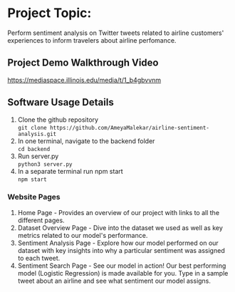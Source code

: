 # Project Topic:

Perform sentiment analysis on Twitter tweets related to airline customers' experiences to inform travelers about airline perfomance.

## Project Demo Walkthrough Video
https://mediaspace.illinois.edu/media/t/1_b4gbvvnm

## Software Usage Details
1. Clone the github repository  
```git clone https://github.com/AmeyaMalekar/airline-sentiment-analysis.git```  
2. In one terminal, navigate to the backend folder  
   ```cd backend```  
3. Run server.py  
   ```python3 server.py```  
4. In a separate terminal run npm start  
   ```npm start```

### Website Pages
1. Home Page - Provides an overview of our project with links to all the different pages.
2. Dataset Overview Page - Dive into the dataset we used as well as key metrics related to our model's performance.
3. Sentiment Analysis Page - Explore how our model performed on our dataset with key insights into why a particular sentiment was assigned to each tweet.
4. Sentiment Search Page - See our model in action! Our best performing model (Logistic Regression) is made available for you. Type in a sample tweet about an airline and see what sentiment our model assigns.
  
